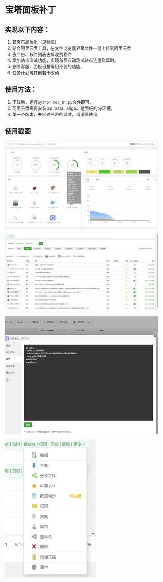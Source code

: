 

# 宝塔面板补丁

## 实现以下内容：
1. 首页布局优化（见截图）
2. 结合阿里云盘工具，在文件浏览器界面文件一键上传到阿里云盘
3. 去广告、软件列表去掉收费软件
4. 增加站点测试功能，实现首页自动测试站点连通及延时。
5. 删除客服、面板日报等用不到的功能。
6. 任务计划等其他若干改动


## 使用方法：
1. 下载后，运行`python mod_bt.py`文件即可。
2. 阿里云盘需要安装pip install aligo。是面板的py环境。
3. 第一个版本，未经过严密的测试，请谨慎使用。

## 使用截图
![图片](snapshot/Quicker_20220610_130954.png)

![图片](snapshot/Quicker_20220610_131058.png)

![图片](snapshot/Quicker_20220610_131203.png)

![图片](snapshot/Quicker_20220610_131228.png)
